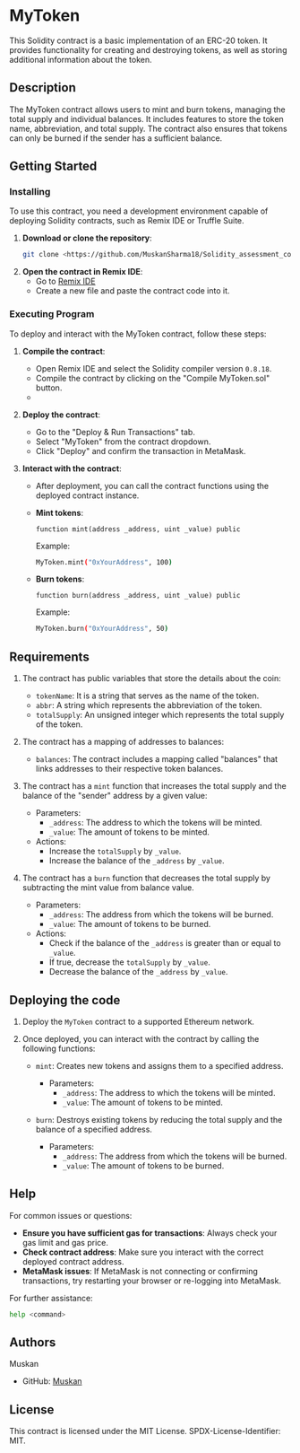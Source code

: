 # MyToken

This Solidity contract is a basic implementation of an ERC-20 token. It provides functionality for creating and destroying tokens, as well as storing additional information about the token.

## Description

The MyToken contract allows users to mint and burn tokens, managing the total supply and individual balances. It includes features to store the token name, abbreviation, and total supply. The contract also ensures that tokens can only be burned if the sender has a sufficient balance.

## Getting Started

### Installing

To use this contract, you need a development environment capable of deploying Solidity contracts, such as Remix IDE or Truffle Suite.

1. **Download or clone the repository**:
   ```sh
   git clone <https://github.com/MuskanSharma18/Solidity_assessment_code>
   ```
2. **Open the contract in Remix IDE**:
   - Go to [Remix IDE](https://remix.ethereum.org/)
   - Create a new file and paste the contract code into it.

### Executing Program

To deploy and interact with the MyToken contract, follow these steps:

1. **Compile the contract**:
   - Open Remix IDE and select the Solidity compiler version `0.8.18`.
   - Compile the contract by clicking on the "Compile MyToken.sol" button.
   - 
2. **Deploy the contract**:
   - Go to the "Deploy & Run Transactions" tab.
   - Select "MyToken" from the contract dropdown.
   - Click "Deploy" and confirm the transaction in MetaMask.

3. **Interact with the contract**:
   - After deployment, you can call the contract functions using the deployed contract instance.

   - **Mint tokens**:
     ```solidity
     function mint(address _address, uint _value) public
     ```
     Example:
     ```sh
     MyToken.mint("0xYourAddress", 100)
     ```
   
   - **Burn tokens**:
     ```solidity
     function burn(address _address, uint _value) public
     ```
     Example:
     ```sh
     MyToken.burn("0xYourAddress", 50)
     ```

## Requirements

1. The contract has public variables that store the details about the coin:
   - `tokenName`: It is a string that serves as the name of the token.
   - `abbr`: A string which represents the abbreviation of the token.
   - `totalSupply`: An unsigned integer which represents the total supply of the token.

2. The contract has a mapping of addresses to balances:
   - `balances`: The contract includes a mapping called "balances" that links addresses to their respective token balances.

3. The contract has a `mint` function that increases the total supply and the balance of the "sender" address by a given value:
   - Parameters:
     - `_address`: The address to which the tokens will be minted.
     - `_value`: The amount of tokens to be minted.
   - Actions:
     - Increase the `totalSupply` by `_value`.
     - Increase the balance of the `_address` by `_value`.

4. The contract has a `burn` function that decreases the total supply by subtracting the mint value from balance value.
   - Parameters:
     - `_address`: The address from which the tokens will be burned.
     - `_value`: The amount of tokens to be burned.
   - Actions:
     - Check if the balance of the `_address` is greater than or equal to `_value`.
     - If true, decrease the `totalSupply` by `_value`.
     - Decrease the balance of the `_address` by `_value`.

## Deploying the code

1. Deploy the `MyToken` contract to a supported Ethereum network.

2. Once deployed, you can interact with the contract by calling the following functions:

   - `mint`: Creates new tokens and assigns them to a specified address.
     - Parameters:
       - `_address`: The address to which the tokens will be minted.
       - `_value`: The amount of tokens to be minted.

   - `burn`: Destroys existing tokens by reducing the total supply and the balance of a specified address.
     - Parameters:
       - `_address`: The address from which the tokens will be burned.
       - `_value`: The amount of tokens to be burned.
  ## Help

For common issues or questions:

- **Ensure you have sufficient gas for transactions**: Always check your gas limit and gas price.
- **Check contract address**: Make sure you interact with the correct deployed contract address.
- **MetaMask issues**: If MetaMask is not connecting or confirming transactions, try restarting your browser or re-logging into MetaMask.

For further assistance:
```sh
help <command>
```

## Authors

Muskan

- GitHub: [Muskan](https://github.com/MuskanSharma18)

## License

This contract is licensed under the MIT License. SPDX-License-Identifier: MIT.



